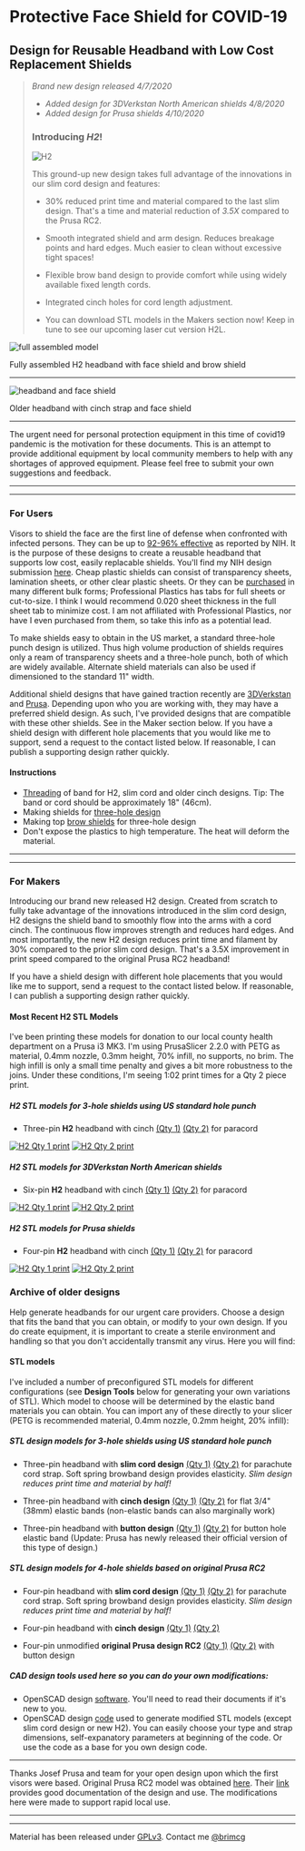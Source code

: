 # Protective Face Shield for COVID-19

## Design for Reusable Headband with Low Cost Replacement Shields

> *Brand new design released 4/7/2020*
>  - *Added design for 3DVerkstan North American shields 4/8/2020*
>  - *Added design for Prusa shields 4/10/2020*
>
> ### Introducing *H2*!
>
> ![H2](H2/images/h2_us.png)
>
> This ground-up new design takes full advantage of the innovations in our slim cord design and features:
> - 30% reduced print time and material compared to the last slim design.  That's a time and material reduction of *3.5X* compared to the Prusa RC2.
> - Smooth integrated shield and arm design.  Reduces breakage points and hard edges.  Much easier to clean without excessive tight spaces!
> - Flexible brow band design to provide comfort while using widely available fixed length cords.
> - Integrated cinch holes for cord length adjustment.
>
> - You can download STL models in the Makers section now!  Keep in tune to see our upcoming laser cut version H2L.

![full assembled model](H2/images/H2FullAssembly800.jpg)

Fully assembled H2 headband with face shield and brow shield

---

![headband and face shield](older/IMG_20200325_170538_small.jpg)

Older headband with cinch strap and face shield

---

The urgent need for personal protection equipment in this time of covid19 pandemic is the motivation for these documents.  This is an attempt to provide additional equipment by local community members to help with any shortages of approved equipment.  Please feel free to submit your own suggestions and feedback.


---
---

### For Users

Visors to shield the face are the first line of defense when confronted with infected persons.  They can be up to [92-96% effective](https://www.ncbi.nlm.nih.gov/pmc/articles/PMC5015006/#S3title) as reported by NIH.  It is the purpose of these designs to create a reusable headband that supports low cost, easily replacable shields.  You'll find my NIH design submission [here](https://3dprint.nih.gov/discover/3dpx-013642). Cheap plastic shields can consist of transparency sheets, lamination sheets, or other clear plastic sheets.  Or they can be [purchased](https://www.professionalplastics.com/PETGSHEET) in many different bulk forms; Professional Plastics has tabs for full sheets or cut-to-size.  I think I would recommend 0.020 sheet thickness in the full sheet tab to minimize cost.  I am not affiliated with Professional Plastics, nor have I even purchased from them, so take this info as a potential lead.

To make shields easy to obtain in the US market, a standard three-hole punch design is utilized.  Thus high volume production of shields requires only a ream of transparency sheets and a three-hole punch, both of which are widely available.  Alternate shield materials can also be used if dimensioned to the standard 11" width.

Additional shield designs that have gained traction recently are [3DVerkstan](https://3dverkstan.se/protective-visor/protective-visor-versions/) and [Prusa](https://www.prusaprinters.org/prints/25857-prusa-protective-face-shield-rc1).  Depending upon who you are working with, they may have a preferred shield design.  As such, I've provided designs that are compatible with these other shields.  See in the Maker section below.  If you have a shield design with different hole placements that you would like me to support, send a request to the contact listed below. If reasonable, I can publish a supporting design rather quickly.

#### Instructions

- [Threading](LoopThread/ThreadInstructions.md) of band for H2, slim cord and older cinch designs.  Tip:  The band or cord should be approximately 18" (46cm).
- Making shields for [three-hole design](3HoleShieldInstructions.md)
- Making top [brow shields](BrowShieldInstructions.md) for three-hole design
- Don't expose the plastics to high temperature.  The heat will deform the material.

---
---

### For Makers
Introducing our brand new released H2 design.  Created from scratch to fully take advantage of the innovations introduced in the slim cord design, H2 designs the shield band to smoothly flow into the arms with a cord cinch.  The continuous flow improves strength and reduces hard edges.  And most importantly, the new H2 design reduces print time and filament by 30% compared to the prior slim cord design.  That's a 3.5X improvement in print speed compared to the original Prusa RC2 headband!

If you have a shield design with different hole placements that you would like me to support, send a request to the contact listed below. If reasonable, I can publish a supporting design rather quickly. 

#### Most Recent H2 STL Models
I've been printing these models for donation to our local county health department on a Prusa i3 MK3.  I'm using PrusaSlicer 2.2.0 with PETG as material, 0.4mm nozzle, 0.3mm height, 70% infill, no supports, no brim.  The high infill is only a small time penalty and gives a bit more robustness to the joins.  Under these conditions, I'm seeing 1:02 print times for a Qty 2 piece print.

##### H2 STL models for 3-hole shields using US standard hole punch
 - Three-pin **H2** headband with cinch [(Qty 1)](H2/stl/so_h2_us.stl) [(Qty 2)](H2/stl/so_h2_us_qty2.stl) for paracord
 
[![H2 Qty 1 print](H2/images/h2_us.png)](H2/stl/so_h2_us.stl) [![H2 Qty 2 print](H2/images/h2_us_qty2.png)](H2/stl/so_h2_us_qty2.stl)

##### H2 STL models for 3DVerkstan North American shields
 - Six-pin **H2** headband with cinch [(Qty 1)](H2/stl/so_h2_us_verkstan.stl) [(Qty 2)](H2/stl/so_h2_us_verkstan_qty2.stl) for paracord
 
[![H2 Qty 1 print](H2/images/h2_us_verkstan.png)](H2/stl/so_h2_us_verkstan.stl) [![H2 Qty 2 print](H2/images/h2_us_verkstan_qty2.png)](H2/stl/so_h2_us_verkstan_qty2.stl)

##### H2 STL models for Prusa shields
 - Four-pin **H2** headband with cinch [(Qty 1)](H2/stl/so_h2_prusa.stl) [(Qty 2)](H2/stl/so_h2_prusa_qty2.stl) for paracord
 
[![H2 Qty 1 print](H2/images/h2_prusa.png)](H2/stl/so_h2_prusa.stl) [![H2 Qty 2 print](H2/images/h2_prusa_qty2.png)](H2/stl/so_h2_prusa_qty2.stl)

### Archive of older designs

Help generate headbands for our urgent care providers. Choose a design that fits the band that you can obtain, or modify to your own design.  If you do create equipment, it is important to create a sterile environment and handling so that you don't accidentally transmit any virus.  Here you will find:

#### STL models
I've included a number of preconfigured STL models for different configurations (see **Design Tools** below for generating your own variations of STL).  Which model to choose will be determined by the elastic band materials you can obtain.  You can import any of these directly to your slicer (PETG is recommended material, 0.4mm nozzle, 0.2mm height, 20% infill):

##### STL design models for 3-hole shields using US standard hole punch
- Three-pin headband with **slim cord design** [(Qty 1)](older/stl/covid19_headband_3hole_cord_slim.stl) [(Qty 2)](older/stl/covid19_headband_3hole_cord_slim_qty2.stl) for parachute cord strap. Soft spring browband design provides elasticity.  *Slim design reduces print time and material by half!*

- Three-pin headband with **cinch design** [(Qty 1)](older/stl/covid19_headband_3hole_cinch.stl) [(Qty 2)](older/stl/covid19_headband_3hole_cinch_qty2.stl) for flat 3/4" (38mm) elastic bands (non-elastic bands can also marginally work)

- Three-pin headband with **button design** [(Qty 1)](older/stl/covid19_headband_3hole_button.stl) [(Qty 2)](older/stl/covid19_headband_3hole_button_qty2.stl) for button hole elastic band  (Update: Prusa has newly released their official version of this type of design.)

##### STL design models for 4-hole shields based on original Prusa RC2
- Four-pin headband with **slim cord design** [(Qty 1)](older/stl/covid19_headband_rc3_cord_slim.stl) [(Qty 2)](older/stl/covid19_headband_rc3_cord_slim_qty2.stl) for parachute cord strap. Soft spring browband design provides elasticity.  *Slim design reduces print time and material by half!*

- Four-pin headband with **cinch design** [(Qty 1)](older/stl/covid19_headband_rc2_cinch.stl) [(Qty 2)](older/stl/covid19_headband_rc2_cinch_qty2.stl)

- Four-pin unmodified **original Prusa design RC2** [(Qty 1)](older/stl/covid19_headband_rc2_button.stl) [(Qty 2)](older/stl/covid19_headband_rc2_button_qty2.stl) with button design 


##### CAD design tools used here so you can do your own modifications:

- OpenSCAD design [software](https://www.openscad.org/).  You'll need to read their documents if it's new to you.
- OpenSCAD design [code](older/covid19_headband_mods.scad) used to generate modified STL models (except slim cord design or new H2). You can easily choose your type and strap dimensions, self-expanatory parameters at beginning of the code.  Or use the code as a base for you own design code.

---

Thanks Josef Prusa and team for your open design upon which the first visors were based.  Original Prusa RC2 model was obtained [here](https://www.prusaprinters.org/prints/25857-prusa-protective-face-shield-rc1).  Their [link](https://www.prusaprinters.org/prints/25857-prusa-protective-face-shield-rc1) provides good documentation of the design and use.  The modifications here were made to support rapid local use.

---

---

Material has been released under [GPLv3](https://www.gnu.org/licenses/gpl-3.0.html).  Contact me [@brimcg](mailto:brimcg02020@gmail.com)
